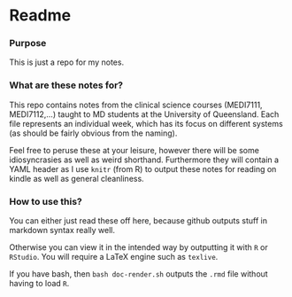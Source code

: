 # Readme

### Purpose

This is just a repo for my notes.

### What are these notes for?

This repo contains notes from the clinical science courses (MEDI7111, MEDI7112,...) taught to MD students at the University of Queensland. Each file represents an individual week, which has its focus on different systems (as should be fairly obvious from the naming).

Feel free to peruse these at your leisure, however there will be some idiosyncrasies as well as weird shorthand. Furthermore they will contain a YAML header as I use `knitr` (from R) to output these notes for reading on kindle as well as general cleanliness.

### How to use this?

You can either just read these off here, because github outputs stuff in markdown syntax really well.

Otherwise you can view it in the intended way by outputting it with `R` or `RStudio`. You will require a LaTeX engine such as `texlive`.

If you have bash, then `bash doc-render.sh` outputs the `.rmd` file without having to load `R`.
